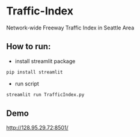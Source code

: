# Traffic-Index
Network-wide Freeway Traffic Index in Seattle Area

## How to run:
* install streamlit package
```python
pip install streamlit
```
* run script
```python
streamlit run TrafficIndex.py
```
## Demo
http://128.95.29.72:8501/
